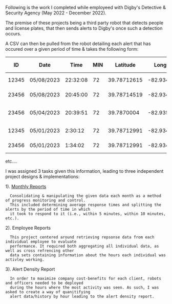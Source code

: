 Following is the work I completed while employeed with Digby's Detective & Security Agency (May 2022 - December 2022).

The premise of these projects being a third party robot that detects people and license plates, that then sends alerts to Digby's 
once such a detection occurs. 

A CSV can then be pulled from the robot detailing each alert that has occured over a given period of time & takes the following form:

| ID	| Date	| Time	| MIN	| Latitude	| Longitude	| Event Type	| Sector Name	| Threat Level	| Clear |	Clear Date	| Clear Time	| Sign-off Name	| Comments |
| --- | --- | --- | --- | --- | --- | --- | --- | --- | --- | --- | --- | --- | --- |
| 12345	| 05/08/2023	| 22:32:08 | 72	| 39.78712615	| -82.93416547  | Person(s) detected	| City, OH	| Red	| TRUE	| ('05/08/2023',)	| ('22:35:55',)	| employee@digbysecurity.com	| Cleared by 9133 |
| 23456| 05/08/2023	| 20:45:00 | 72	| 39.78714519	| -82.93417419	| Person(s) detected	| City, OH	| Red	| TRUE	| ('05/08/2023',) | ('22:35:55',)	| employee@digbysecurity.com	| Cleared by 9133 |
| 23456	| 05/04/2023	| 20:39:51 | 72	| 39.7870004	| -82.93575322	| Person(s) detected  |	City, OH	| Red	| TRUE	| ('05/04/2023',)	| ('21:23:24',)	| employee@digbysecurity.com	| Alerts cleared by wc 0919 |
| 12345 |	05/01/2023	| 2:30:12	 | 72	| 39.78712991	| -82.93416792	| Person(s) detected	| City, OH	| Red	| TRUE	| ('05/01/2023',)	| ('04:08:38',)	| employee@digbysecurity.com	| worker wc 7732 |
| 23456 |	05/01/2023	| 1:34:02  | 72	| 39.78712991	| -82.93416792	| Person(s) detected	| City, OH	| Red	| TRUE	| ('05/01/2023',)	| ('02:15:50',)	| employee@digbysecurity.com	| wc 7732 |

etc....

I was assigned 3 tasks given this information, leading to three independent project designs & implementations:

  1). [Monthly Reports](Monthly_Reports.ipynb)
  
      Consolidating & manipulating the given data each month as a method of progress monitoring and control.
      This included determining average response times and splitting the alerts by the period of time in which
      it took to respond to it (i.e., within 5 minutes, within 10 minutes, etc.). 
      
  2). Employee Reports
  
      This project centered around retrieving repsonse data from each individual employee to evaluate 
      performance. It required both aggregating all individual data, as well as cross refrencing other
      data sets containing information about the hours each individual was activley working.
      
  3). Alert Density Report
  
      In order to maximize company cost-benefits for each client, robots and officers needed to be deployed 
      during the hours where the most activity was seen. As such, I was asked to create a way of quanitifying 
      alert data/history by hour leading to the alert density report.
